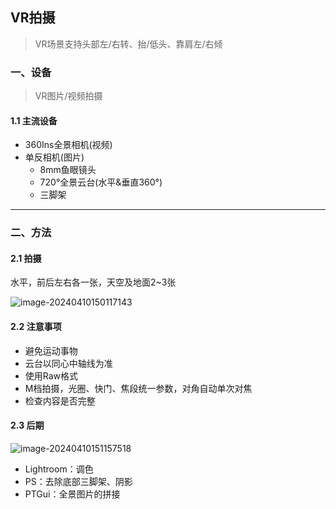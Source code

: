 ## VR拍摄

> VR场景支持头部左/右转、抬/低头、靠肩左/右倾

### 一、设备

> VR图片/视频拍摄

#### 1.1 主流设备

- 360Ins全景相机(视频)
- 单反相机(图片)
  - 8mm鱼眼镜头
  - 720°全景云台(水平&垂直360°)
  - 三脚架



---



### 二、方法

#### 2.1 拍摄

水平，前后左右各一张，天空及地面2~3张

![image-20240410150117143](A:\Typora\TyporaPicture\image-20240410150117143.png)





#### 2.2 注意事项

- 避免运动事物
- 云台以同心中轴线为准
- 使用Raw格式
- M档拍摄，光圈、快门、焦段统一参数，对角自动单次对焦
- 检查内容是否完整





#### 2.3 后期

![image-20240410151157518](A:\Typora\TyporaPicture\image-20240410151157518.png)

- Lightroom：调色
- PS：去除底部三脚架、阴影
- PTGui：全景图片的拼接